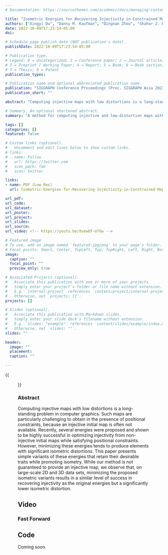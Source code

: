 ```yaml
---
# Documentation: https://sourcethemes.com/academic/docs/managing-content/

title: "Isometric Energies for Recovering Injectivity in Constrained Mapping"
authors: ["Xingyi Du", "Danny M. Kaufman", "Qingnan Zhou", "Shahar Z. Kovalsky", "Yajie Yan", "Noam Aigerman", "Tao Ju"]
date: 2022-10-09T17:23:54-05:00
doi: 

# Schedule page publish date (NOT publication's date).
publishDate: 2022-10-09T17:23:54-05:00

# Publication type.
# Legend: 0 = Uncategorized; 1 = Conference paper; 2 = Journal article;
# 3 = Preprint / Working Paper; 4 = Report; 5 = Book; 6 = Book section;
# 7 = Thesis; 8 = Patent
publication_types: 

# Publication name and optional abbreviated publication name.
publication: "SIGGRAPH Conference Proceedings (Proc. SIGGRAPH Asia 2022)"
publication_short: ""

abstract: "Computing injective maps with low distortions is a long-standing problem in computer graphics. Such maps are particularly challenging to obtain in the presence of positional constraints, because an injective initial map is often not available. Recently, several energies were proposed and shown to be highly successful in optimizing injectivity from non-injective initial maps while satisfying positional constraints. However, minimizing these energies tends to produce elements with significant isometric distortions. This paper presents simple variants of these energies that retain their desirable traits while promoting isometry. While our method is not guaranteed to provide an injective map, we observe that, on large-scale 2D and 3D data sets, minimizing the proposed isometric variants results in a similar level of success in recovering injectivity as the original energies but a significantly lower isometric distortion."

# Summary. An optional shortened abstract.
summary: "A method for computing injective and low-distortion maps with positional constraints"

tags: []
categories: []
featured: false

# Custom links (optional).
#   Uncomment and edit lines below to show custom links.
# links:
# - name: Follow
#   url: https://twitter.com
#   icon_pack: fab
#   icon: twitter

links:
- name: PDF (Low Res)
  url: Isometric-Energies-for-Recovering-Injectivity-in-Constrained-Mapping-low-res.pdf

url_pdf:
url_code:
url_dataset:
url_poster:
url_project:
url_slides:
url_source:
url_video: <!-- https://youtu.be/XvewOf-U7Gw -->

# Featured image
# To use, add an image named `featured.jpg/png` to your page's folder.
# Focal points: Smart, Center, TopLeft, Top, TopRight, Left, Right, BottomLeft, Bottom, BottomRight.
image:
  caption: ""
  focal_point: ""
  preview_only: true

# Associated Projects (optional).
#   Associate this publication with one or more of your projects.
#   Simply enter your project's folder or file name without extension.
#   E.g. `internal-project` references `content/project/internal-project/index.md`.
#   Otherwise, set `projects: []`.
projects: []

# Slides (optional).
#   Associate this publication with Markdown slides.
#   Simply enter your slide deck's filename without extension.
#   E.g. `slides: "example"` references `content/slides/example/index.md`.
#   Otherwise, set `slides: ""`.
slides: ""

header:
  image: ""
  placement: 
  caption: ""

---
```


{{<figure alt="featured" src="/img/Iso_TLC_SEA/teaser.png" title="Figure 1. When used to parameterize meshes into the 2D plane, our isometric variants of injectivity energies empirically tend to yield injective results with low isometric distortion. Left: an initial map of Lucy into letter S, which contains many inverted triangles (red), is optimized while holding its boundary fixed, using the TLC energy [Du et al. 2020], the Fold-Free Mapping (FFM) method of [Garanzha et al. 2021], and our energy - IsoTLC. Right: an initial map, which contains inverted triangles (red), overwinding vertices (purple) and global overlaps (boxed), is optimized while fixing only a set of sparse positional constraints (blue) without constraining the boundary, by minimizing either the SEA energy of [Du et al. 2020] or our energy, IsoSEA. In both cases, our method leads to the injective map with the lowest isometric distortion (max(𝜎1, 1/𝜎2)) of the triangles, as shown by the histograms and the color map on the mesh.">}}



### **Abstract**

Computing injective maps with low distortions is a long-standing problem in computer graphics. Such maps are particularly challenging to obtain in the presence of positional constraints, because an injective initial map is often not available. Recently, several energies were proposed and shown to be highly successful in optimizing injectivity from non-injective initial maps while satisfying positional constraints. However, minimizing these energies tends to produce elements with significant isometric distortions. This paper presents simple variants of these energies that retain their desirable traits while promoting isometry. While our method is not guaranteed to provide an injective map, we observe that, on large-scale 2D and 3D data sets, minimizing the proposed isometric variants results in a similar level of success in recovering injectivity as the original energies but a significantly lower isometric distortion.

## **Video** 

### **Fast Forward**

<!-- {{< youtube XvewOf-U7Gw >}} -->

## **Code**

Coming soon.


<!-- ## **Figures**

{{<figure alt="fig-success" src="/img/SEA/fig-success.png" title="Figure 2. Three successful examples from the benchmark: initial maps (first column), maps produced by our method (second column), which are all globally injective, and maps produced by LBD (third column) and SA (last column), none of which are locally or globally injective.">}}

{{<figure alt="fig-toys" src="/img/SEA/fig-toys.png" title="Figure 3. From left to right: input meshes (with one or two boundaries), non-injective initial maps, globally injective maps produced by our method (SEA), and results of LBD and SA. Both LBD and SA have removed most or all inverted triangles, but the results are neither locally or globally injective due to overwound vertices and boundary intersections.">}}

{{<figure alt="fig-overwound-1-rings" src="/img/SEA/fig-overwound-1-rings.png" title="Figure 4. Two initial maps with overwound vertices (top) and the injective maps produced by our method (bottom).">}} -->





<!-- ### **Acknowledgments**

This work is supported in part by NSF grant RI-1618685, NIH grant U2C CA233303-1, and Simons Math+X Investigators Award 400837. We would like to thank authors of several papers for providing code, data, and help with comparisons, and especially Hanxiao Shen, Ofir Weber, Alon Bright, Zohar Levi, and Xiao-Ming Fu. -->
